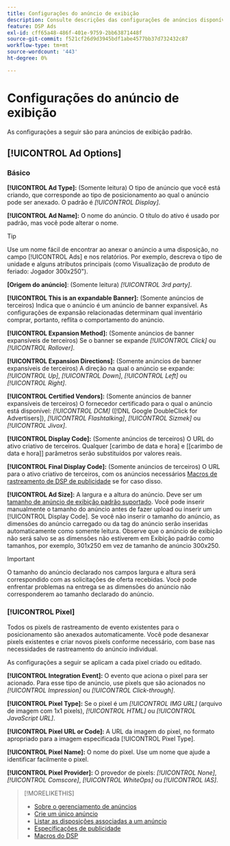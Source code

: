 ```yaml
---
title: Configurações do anúncio de exibição
description: Consulte descrições das configurações de anúncios disponíveis para exibir anúncios.
feature: DSP Ads
exl-id: cff65a48-486f-401e-9759-2bb63871448f
source-git-commit: f521cf26d9d3945bdf1abe4577bb37d732432c87
workflow-type: tm+mt
source-wordcount: '443'
ht-degree: 0%

---
```


# Configurações do anúncio de exibição

As configurações a seguir são para anúncios de exibição padrão.

## [!UICONTROL Ad Options]

### Básico

**[!UICONTROL Ad Type]:** (Somente leitura) O tipo de anúncio que você está criando, que corresponde ao tipo de posicionamento ao qual o anúncio pode ser anexado. O padrão é *[!UICONTROL Display]*.

**[!UICONTROL Ad Name]:** O nome do anúncio. O título do ativo é usado por padrão, mas você pode alterar o nome.

>[!TIP]
>
> Use um nome fácil de encontrar ao anexar o anúncio a uma disposição, no campo [!UICONTROL Ads] e nos relatórios. Por exemplo, descreva o tipo de unidade e alguns atributos principais (como Visualização de produto de feriado: Jogador 300x250&quot;).

**\[Origem do anúncio\]**: (Somente leitura) *[!UICONTROL 3rd party]*.

**[!UICONTROL This is an expandable Banner]:** (Somente anúncios de terceiros) Indica que o anúncio é um anúncio de banner expansível. As configurações de expansão relacionadas determinam qual inventário comprar, portanto, reflita o comportamento do anúncio.

**[!UICONTROL Expansion Method]:** (Somente anúncios de banner expansíveis de terceiros) Se o banner se expande *[!UICONTROL Click]* ou *[!UICONTROL Rollover]*.

**[!UICONTROL Expansion Directions]:** (Somente anúncios de banner expansíveis de terceiros) A direção na qual o anúncio se expande: *[!UICONTROL Up]*, *[!UICONTROL Down]*, *[!UICONTROL Left]* ou *[!UICONTROL Right]*.

**[!UICONTROL Certified Vendors]:** (Somente anúncios de banner expansíveis de terceiros) O fornecedor certificado para o qual o anúncio está disponível: *[!UICONTROL DCM]* ([!DNL Google DoubleClick for Advertisers]), *[!UICONTROL Flashtalking]*, *[!UICONTROL Sizmek]* ou *[!UICONTROL Jivox]*.

**[!UICONTROL Display Code]:** (Somente anúncios de terceiros) O URL do ativo criativo de terceiros. Qualquer [carimbo de data e hora] e [[carimbo de data e hora]] parâmetros serão substituídos por valores reais.

**[!UICONTROL Final Display Code]:** (Somente anúncios de terceiros) O URL para o ativo criativo de terceiros, com os anúncios necessários [Macros de rastreamento de DSP de publicidade](/help/dsp/campaign-management/macros.md) se for caso disso.

**[!UICONTROL Ad Size]:** A largura e a altura do anúncio. Deve ser um [tamanho de anúncio de exibição padrão suportado](ad-specs.md). Você pode inserir manualmente o tamanho do anúncio antes de fazer upload ou inserir um [!UICONTROL Display Code]. Se você não inserir o tamanho do anúncio, as dimensões do anúncio carregado ou da tag do anúncio serão inseridas automaticamente como somente leitura. Observe que o anúncio de exibição não será salvo se as dimensões não estiverem em Exibição padrão como tamanhos, por exemplo, 301x250 em vez de tamanho de anúncio 300x250.

>[!IMPORTANT]
>
> O tamanho do anúncio declarado nos campos largura e altura será correspondido com as solicitações de oferta recebidas. Você pode enfrentar problemas na entrega se as dimensões do anúncio não corresponderem ao tamanho declarado do anúncio.

### [!UICONTROL Pixel]

Todos os pixels de rastreamento de evento existentes para o posicionamento são anexados automaticamente. Você pode desanexar pixels existentes e criar novos pixels conforme necessário, com base nas necessidades de rastreamento do anúncio individual.

As configurações a seguir se aplicam a cada pixel criado ou editado.

**[!UICONTROL Integration Event]:** O evento que aciona o pixel para ser acionado. Para esse tipo de anúncio, use pixels que são acionados no *[!UICONTROL Impression]* ou *[!UICONTROL Click-through]*.

**[!UICONTROL Pixel Type]:** Se o pixel é um *[!UICONTROL IMG URL]* (arquivo de imagem com 1x1 pixels), *[!UICONTROL HTML]* ou *[!UICONTROL JavaScript URL]*.

**[!UICONTROL Pixel URL or Code]:** A URL da imagem do pixel, no formato apropriado para a imagem especificada [!UICONTROL Pixel Type].

**[!UICONTROL Pixel Name]:** O nome do pixel. Use um nome que ajude a identificar facilmente o pixel.

**[!UICONTROL Pixel Provider]:** O provedor de pixels: *[!UICONTROL None]*, *[!UICONTROL Comscore]*, *[!UICONTROL WhiteOps]* ou *[!UICONTROL IAS]*.

>[!MORELIKETHIS]
>
>* [Sobre o gerenciamento de anúncios](ad-about.md)
>* [Crie um único anúncio](ad-create.md)
>* [Listar as disposições associadas a um anúncio](ad-list-placements.md)
>* [Especificações de publicidade](ad-specs.md)
>* [Macros do DSP](/help/dsp/campaign-management/macros.md)

